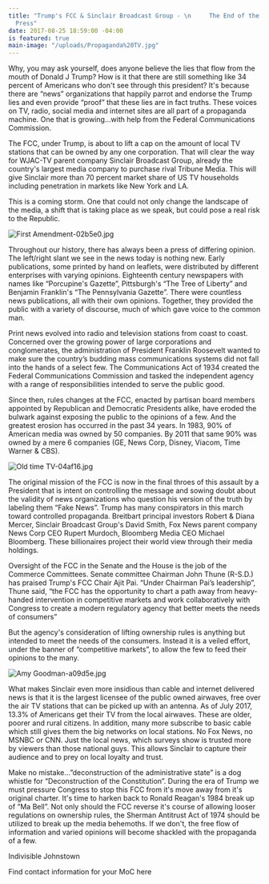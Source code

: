 ```yaml
---
title: "Trump's FCC & Sinclair Broadcast Group - \n     The End of the Independent
  Press"
date: 2017-08-25 18:59:00 -04:00
is featured: true
main-image: "/uploads/Propaganda%20TV.jpg"
---
```


Why, you may ask yourself, does anyone believe the lies that flow from the mouth of Donald J Trump?  How is it that there are still something like 34 percent  of Americans who don't see through this president?  It's because there are “news” organizations that happily parrot and endorse the Trump lies and even provide “proof” that these lies are in fact truths.  These voices on TV, radio, social media and internet sites are all part of a propaganda machine.  One that is growing...with help from the Federal Communications Commission.

  The FCC, under Trump, is about to lift a cap on the amount of local TV stations that can be owned by any one corporation.  That will clear the way for WJAC-TV parent company Sinclair Broadcast Group, already the country's largest media company to purchase rival Tribune Media.  This will give Sinclair more than 70 percent market share of US TV households including penetration in markets like New York and LA.

This is a coming storm.  One that could not only change the landscape of the media, a shift that is taking place as we speak, but could pose a real risk to the Republic.  

![First Amendment-02b5e0.jpg](/uploads/First%20Amendment-02b5e0.jpg)
    
Throughout our history, there has always been a press of differing opinion.  The left/right slant we see in the news today is nothing new.  Early publications, some printed by hand on leaflets, were distributed by different enterprises with varying opinions.  Eighteenth century newspapers with names like “Porcupine's Gazette”, Pittsburgh's “The Tree of Liberty” and Benjamin Franklin's “The Pennsylvania Gazette”.  There were countless news publications, all with their own opinions.  Together, they provided the public with a variety of discourse, much of which gave voice to the common man.

Print news evolved into radio and television stations from coast to coast.  Concerned over the growing power of large corporations and conglomerates, the administration of President Franklin Roosevelt wanted to make sure the country’s budding mass communications systems did not fall into the hands of a select few.   The Communications Act of 1934 created the Federal Communications Commission and tasked the independent agency with a range of responsibilities intended to serve the public good.


Since then, rules changes at the FCC, enacted by partisan board members appointed by Republican and Democratic Presidents alike, have eroded the bulwark against exposing the public to the opinions of a few.  And the greatest erosion has occurred in the past 34 years.  In 1983, 90% of American media was owned by 50 companies.  By 2011 that same 90% was owned by a mere 6 companies (GE, News Corp, Disney, Viacom, Time Warner & CBS).

![Old time TV-04af16.jpg](/uploads/Old%20time%20TV-04af16.jpg)

The original mission of the FCC is now in the final throes of this assault by a President that is intent on controlling the message and sowing doubt about the validity of news organizations who question his version of the truth by labeling them “Fake News”.  Trump has many conspirators in this march toward controlled propaganda.  Breitbart principal investors Robert & Diana Mercer, Sinclair Broadcast Group's David Smith, Fox News parent company News Corp CEO Rupert Murdoch, Bloomberg Media CEO Michael Bloomberg.  These billionaires project their world view through their media holdings.

Oversight of the FCC in the Senate and the House is the job of the Commerce Committees. Senate committee Chairman John Thune (R-S.D.) has praised Trump's FCC Chair Ajit Pai.  “Under Chairman Pai’s leadership”, Thune said, “the FCC has the opportunity to chart a path away from heavy-handed intervention in competitive markets and work collaboratively with Congress to create a modern regulatory agency that better meets the needs of consumers”

But the agency's consideration of lifting ownership rules is anything but intended to meet the needs of the consumers.  Instead it is a veiled effort, under the banner of “competitive markets”, to allow the few to feed their opinions to the many. 

![Amy Goodman-a09d5e.jpg](/uploads/Amy%20Goodman-a09d5e.jpg)

What makes Sinclair even more insidious than cable and internet delivered news is that it is the largest licensee of the public owned airwaves, free over the air TV stations that can be picked up with an antenna.  As of July 2017, 13.3% of Americans get their TV from the local airwaves. These are older, poorer and rural citizens.  In addition, many more subscribe to basic cable which still gives them the big networks on local stations.  No Fox News, no MSNBC or CNN.  Just the local news, which surveys show is trusted more by viewers than those national guys.  This allows Sinclair to capture their audience and to prey on local loyalty and trust.

Make no mistake...”deconstruction of the administrative state” is a dog whistle for “Deconstruction of the Constitution”.  During the era of Trump we must pressure Congress to stop this FCC from it's move away from it's original charter. It's time to harken back to Ronald Reagan's 1984 break up of “Ma Bell”.  Not only should the FCC reverse it's course of allowing looser regulations on ownership rules, the Sherman Antitrust Act of 1974 should be utilized to break up the media behemoths.  If we don't, the free flow of information and varied opinions will become shackled with the propaganda of a few.

Indivisible Johnstown 

Find contact information for your MoC here
[](http://www.whoismyrepresentative.com)

